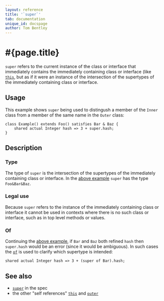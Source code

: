 ```yaml
---
layout: reference
title: '`super`'
tab: documentation
unique_id: docspage
author: Tom Bentley
---
```


# #{page.title}

`super` refers to the current instance of the class or interface that immediately contains the 
immediately containing class or interface (like [`this`](../this/), but as if it 
were an instance of the intersection of the supertypes of the immediately containing 
class or interface.

## Usage 

This example shows `super` being used to distingush a member of the `Inner` class from a 
member of the same name in the `Outer` class:

    class Example() extends Foo() satisfies Bar & Baz {
        shared actual Integer hash => 3 + super.hash;
    }

## Description

### Type

The type of `super` is the intersection of the supertypes of the immediately containing class or interface. 
In the [above example](#usage) `super` has the type `Foo&Bar&Baz`.

### Legal use

Because `super` refers to the instance of the immediately containing class or interface
it cannot be used in contexts where there is no such class or interface, such as
in top level methods or values.

### Of
Continuing the [above example](#usage), if `Bar` and `Baz` both refined `hash` 
then `super.hash` would be an error (since it would be ambiguous). In such 
cases the [`of`](../../operator/of) is used to clarify which supertype is intended:

    shared actual Integer hash => 3 + (super of Bar).hash;

## See also

* [`super`](#{site.urls.spec_current}#super) in the spec
* the other "self references" [`this`](../this) and [`outer`](../outer)
